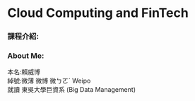 # Cloud Computing and FinTech
<h3>課程介紹:</h3>

<h3>About Me:</h3>

本名:賴威博 <br>
綽號:微薄 微博 微ㄅㄛˊ Weipo <br>
就讀 東吳大學巨資系 (Big Data Management) <br>

